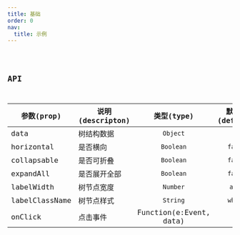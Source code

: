 ```yaml
---
title: 基础
order: 0
nav:
  title: 示例
---
```


<code src="../examples/basic.jsx">

## API

参数(prop)              | 说明(descripton)                              | 类型(type)                   | 默认值(default)  
-----------|-----------------------------------------|:----------------------:|:---------------------------------------------------------:
  data              | 树结构数据                                       | `Object`               | {} 
  horizontal        |  是否横向                       | `Boolean` | `false` 
  collapsable       |  是否可折叠           | `Boolean`              | `false`  
  expandAll    |  是否展开全部                      | `Boolean` | `false` 
  labelWidth |  树节点宽度     | `Number` |     `auto` 
  labelClassName |  树节点样式     | `String`  |     `white`
  onClick             |  点击事件    | Function(e:Event, data) 
